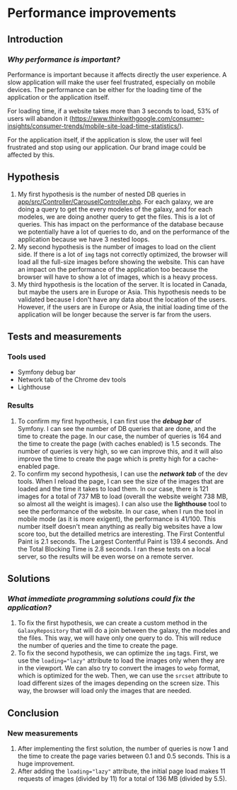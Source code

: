 # Performance improvements

## Introduction

### *Why performance is important?*

Performance is important because it affects directly the user experience. A slow application will make the user feel frustrated, especially on mobile devices. The performance can be either for the loading time of the application or the application itself.

For loading time, if a website takes more than 3 seconds to load, 53% of users will abandon it (<https://www.thinkwithgoogle.com/consumer-insights/consumer-trends/mobile-site-load-time-statistics/>).

For the application itself, if the application is slow, the user will feel frustrated and stop using our application. Our brand image could be affected by this.

## Hypothesis

1. My first hypothesis is the number of nested DB queries in [app/src/Controller/CarouselController.php](/app/src/Controller/CarouselController.php). For each galaxy, we are doing a query to get the every modeles of the galaxy, and for each modeles, we are doing another query to get the files. This is a lot of queries. This has impact on the performance of the database because we potentially have a lot of queries to do, and on the performance of the application because we have 3 nested loops.
2. My second hypothesis is the number of images to load on the client side. If there is a lot of `img` tags not correctly optimized, the browser will load all the full-size images before showing the website. This can have an impact on the performance of the application too because the browser will have to show a lot of images, which is a heavy process.
3. My third hypothesis is the location of the server. It is located in Canada, but maybe the users are in Europe or Asia. This hypothesis needs to be validated because I don't have any data about the location of the users. However, if the users are in Europe or Asia, the initial loading time of the application will be longer because the server is far from the users.

## Tests and measurements

### Tools used

- Symfony debug bar
- Network tab of the Chrome dev tools
- Lighthouse

### Results

1. To confirm my first hypothesis, I can first use the ***debug bar*** of Symfony. I can see the number of DB queries that are done, and the time to create the page. In our case, the number of queries is 164 and the time to create the page (with caches enabled) is 1.5 seconds. The number of queries is very high, so we can improve this, and it will also improve the time to create the page which is pretty high for a cache-enabled page.
2. To confirm my second hypothesis, I can use the ***network tab*** of the dev tools. When I reload the page, I can see the size of the images that are loaded and the time it takes to load them. In our case, there is 121 images for a total of 737 MB to load (overall the website weight 738 MB, so almost all the weight is images). I can also use the **lighthouse** tool to see the performance of the website. In our case, when I run the tool in mobile mode (as it is more exigent), the performance is 41/100. This number itself doesn't mean anything as really big websites have a low score too, but the detailled metrics are interesting. The First Contentful Paint is 2.1 seconds. The Largest Contentful Paint is 139.4 seconds. And the Total Blocking Time is 2.8 seconds. I ran these tests on a local server, so the results will be even worse on a remote server.

## Solutions

### *What immediate programming solutions could fix the application?*

1. To fix the first hypothesis, we can create a custom method in the `GalaxyRepository` that will do a join between the galaxy, the modeles and the files. This way, we will have only one query to do. This will reduce the number of queries and the time to create the page.
2. To fix the second hypothesis, we can optimize the `img` tags. First, we use the `loading="lazy"` attribute to load the images only when they are in the viewport. We can also try to convert the images to `webp` format, which is optimized for the web. Then, we can use the `srcset` attribute to load different sizes of the images depending on the screen size. This way, the browser will load only the images that are needed.

## Conclusion

### New measurements

1. After implementing the first solution, the number of queries is now 1 and the time to create the page varies between 0.1 and 0.5 seconds. This is a huge improvement.
2. After adding the `loading="lazy"` attribute, the initial page load makes 11 requests of images (divided by 11) for a total of 136 MB (divided by 5.5).
